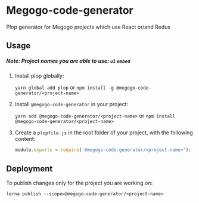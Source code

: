 # Megogo-code-generator 
Plop generator for Megogo projects which use React or/and Redux  
 
## Usage 
##### Note: Project names you are able to use: `ui` `embed` 
 
1. Install plop globally: 
 
    `yarn global add plop` or `npm install -g @megogo-code-generator/<project-name>` 
2. Install `@megogo-code-generator` in your project: 
 
    `yarn add @megogo-code-generator/<project-name>` or `npm install @megogo-code-generator/<project-name>` 
3. Create a `plopfile.js` in the root folder of your project, with the following content: 
    ```javascript 
    module.exports = require('@megogo-code-generator/<project-name>'); 
    ```
    
## Deployment

To publish changes only for the project you are working on:

`lerna publish --scope=@megogo-code-generator/<project-name>`